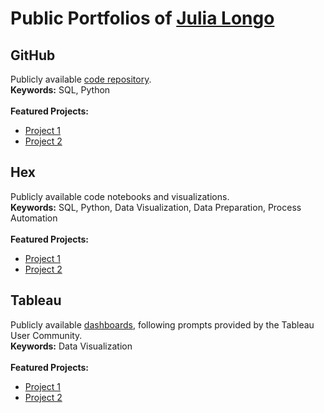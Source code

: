 # Public Portfolios of [Julia Longo](mailto:julia.anne.longo@gmail.com)

## GitHub
Publicly available [code repository](https://github.com/julia-anne-longo/public). <br>
**Keywords:** SQL, Python <br>
 <br>
**Featured Projects:** <br>
* [Project 1](link) <br>
* [Project 2](link) <br>

## Hex
Publicly available code notebooks and visualizations. <br>
**Keywords:** SQL, Python, Data Visualization, Data Preparation, Process Automation <br>
 <br>
**Featured Projects:** <br>
* [Project 1](link) <br>
* [Project 2](link) <br>

## Tableau
Publicly available [dashboards](https://public.tableau.com/app/profile/julia.anne.longo), following prompts provided by the Tableau User Community. <br>
**Keywords:** Data Visualization <br>
 <br>
**Featured Projects:** <br>
* [Project 1](link) <br>
* [Project 2](link) <br>
